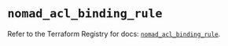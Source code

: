 # `nomad_acl_binding_rule`

Refer to the Terraform Registry for docs: [`nomad_acl_binding_rule`](https://registry.terraform.io/providers/hashicorp/nomad/2.3.0/docs/resources/acl_binding_rule).
